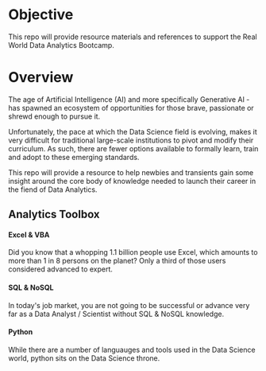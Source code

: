# Objective
This repo will provide resource materials and references to support the Real World Data Analytics Bootcamp. 

# Overview
The age of Artificial Intelligence (AI) and more specifically Generative AI - has spawned an ecosystem of opportunities  for those brave, passionate or shrewd enough to pursue it.

Unfortunately, the pace at which the Data Science field is evolving, makes it very difficult for traditional large-scale institutions to pivot and modify their curriculum. As such, there are fewer options available to formally learn, train and adopt to these emerging standards.

This repo will provide a resource to help newbies and transients gain some insight around the core body of knowledge needed to launch their career in the fiend of Data Analytics.

## Analytics Toolbox
#### Excel & VBA
Did you know that a whopping 1.1 billion people use Excel, which amounts to more than 1 in 8 persons on the planet? Only a third of those users considered advanced to expert. 

#### SQL & NoSQL 
In today's job market, you are not going to be successful or advance very far as a Data Analyst / Scientist without SQL & NoSQL knowledge.

#### Python
While there are a number of languauges and tools used in the Data Science world, python sits on the Data Science throne.  
